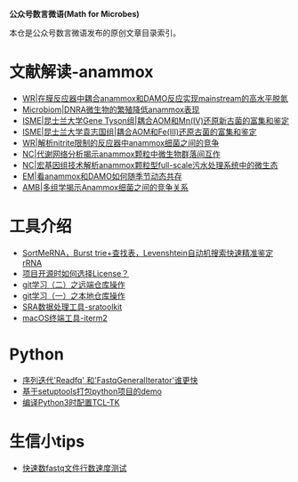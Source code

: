 **公众号数言微语(Math for Microbes)**

本仓是公众号数言微语发布的原创文章目录索引。

# 文献解读-anammox
- [WR|在膜反应器中耦合anammox和DAMO反应实现mainstream的高水平脱氮](https://mp.weixin.qq.com/s/zDh1gPNFQKzFI7kHajayMw)
- [Microbiom|DNRA微生物的繁殖降低anammox表现](https://mp.weixin.qq.com/s/vQqWXg7Omzw-QGs1iAmjrA)
- [ISME|昆士兰大学Gene Tyson组|耦合AOM和Mn(IV)还原新古菌的富集和鉴定](https://mp.weixin.qq.com/s/sKN59nqPFqilRK7_xHk3Fg)
- [ISME|昆士兰大学袁志国组|耦合AOM和Fe(III)还原古菌的富集和鉴定](https://mp.weixin.qq.com/s/HVzXc0_kaMqQXB2DR4b8hg)
- [WR|解析nitrite限制的反应器中anammox细菌之间的竞争](https://mp.weixin.qq.com/s/yvhoNgrOlj1Hhtv2GN5clQ)
- [NC|代谢网络分析揭示anammox颗粒中微生物群落间互作](https://mp.weixin.qq.com/s/HiOgwjqTF7AEN5fkkHv8wQ)
- [NC|宏基因组技术解析anammox颗粒型full-scale污水处理系统中的微生态](https://mp.weixin.qq.com/s/ooHH7DuG1BtKxCkX-ACmwA)
- [EM|看anammox和DAMO如何随季节动态共存](https://mp.weixin.qq.com/s/5Ke3s8IDaKAUWepLNHd9mA)
- [AMB|多组学揭示Anammox细菌之间的竞争关系](https://mp.weixin.qq.com/s/WuRl2iaaPVsLUTnejvkX0g)

# 工具介绍
- [SortMeRNA，Burst trie+查找表，Levenshtein自动机搜索快速精准鉴定rRNA](https://mp.weixin.qq.com/s/FDp_Mrp7RljJ7N4NL1mw2g)
- [项目开源时如何选择License？](https://mp.weixin.qq.com/s/Yw96nf73YTx_88e0RYvNAw)
- [git学习（二）之远端仓库操作](https://mp.weixin.qq.com/s/XXwWzgIPCbwxlWptzKJj3A)
- [git学习（一）之本地仓库操作](https://mp.weixin.qq.com/s/YtGTFJntUP4UWvSFnaaWPg)
- [SRA数据处理工具-sratoolkit](https://mp.weixin.qq.com/s/Tog9DnwdacHarfxkZO03NQ)
- [macOS终端工具-iterm2](https://mp.weixin.qq.com/s/ZNZ8Rl3ea8QC-AxlAcPUfQ)

# Python
- [序列迭代'Readfq' 和'FastqGeneralIterator'谁更快](https://mp.weixin.qq.com/s/e_BkUJXDL7kuZNNNd0Klyw)
- [基于setuptools打包python项目的demo](https://mp.weixin.qq.com/s/LcSuVnR46ylCTysrqLKvsg)
- [编译Python3时配置TCL-TK](https://mp.weixin.qq.com/s/Z_tgq-q3GETwAmDptDr-Qw)

# 生信小tips
- [快速数fastq文件行数速度测试](https://mp.weixin.qq.com/s/S0koT9uPWdBceI1SQ9uCDg)
